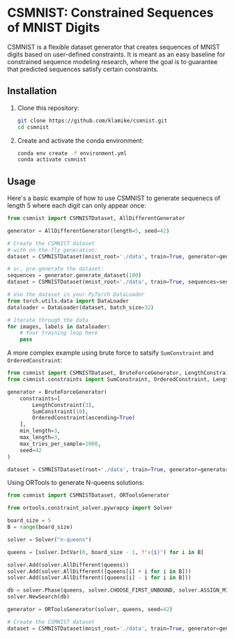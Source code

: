# CSMNIST: Constrained Sequences of MNIST Digits
CSMNIST is a flexible dataset generator that creates sequences of MNIST digits
based on user-defined constraints. It is meant as an easy baseline for
constrained sequence modeling research, where the goal is to guarantee that
predicted sequences satisfy certain constraints.

## Installation
1. Clone this repository:
   ```sh
   git clone https://github.com/klamike/csmnist.git
   cd csmnist
   ```

2. Create and activate the conda environment:
   ```sh
   conda env create -f environment.yml
   conda activate csmnist
   ```


## Usage

Here's a basic example of how to use CSMNIST to generate sequenecs of length 5 
where each digit can only appear once:

```python
from csmnist import CSMNISTDataset, AllDifferentGenerator

generator = AllDifferentGenerator(length=5, seed=42)

# Create the CSMNIST dataset
# with on-the-fly generation:
dataset = CSMNISTDataset(mnist_root='./data', train=True, generator=generator)

# or, pre-generate the dataset:
sequences = generator.generate_dataset(100)
dataset = CSMNISTDataset(mnist_root='./data', train=True, sequences=sequences)

# Use the dataset in your PyTorch DataLoader
from torch.utils.data import DataLoader
dataloader = DataLoader(dataset, batch_size=32)

# Iterate through the data
for images, labels in dataloader:
    # Your training loop here
    pass
```

A more complex example using brute force to satsify `SumConstraint` and `OrderedConstraint`:

```python
from csmnist import CSMNISTDataset, BruteForceGenerator, LengthConstraint
from csmnist.constraints import SumConstraint, OrderedConstraint, LengthConstraint

generator = BruteForceGenerator(
    constraints=[
        LengthConstraint(3),
        SumConstraint(10),
        OrderedConstraint(ascending=True)
    ],
    min_length=3,
    max_length=3,
    max_tries_per_sample=1000,
    seed=42
)

dataset = CSMNISTDataset(root='./data', train=True, generator=generator)
```


Using ORTools to generate N-queens solutions:

```python
from csmnist import CSMNISTDataset, ORToolsGenerator

from ortools.constraint_solver.pywrapcp import Solver

board_size = 5
B = range(board_size)

solver = Solver("n-queens")

queens = [solver.IntVar(0, board_size - 1, f"x{i}") for i in B]

solver.Add(solver.AllDifferent(queens))
solver.Add(solver.AllDifferent([queens[i] + i for i in B]))
solver.Add(solver.AllDifferent([queens[i] - i for i in B]))

db = solver.Phase(queens, solver.CHOOSE_FIRST_UNBOUND, solver.ASSIGN_MIN_VALUE)
solver.NewSearch(db)

generator = ORToolsGenerator(solver, queens, seed=42)

# Create the CSMNIST dataset
dataset = CSMNISTDataset(mnist_root='./data', train=True, generator=generator)
```
